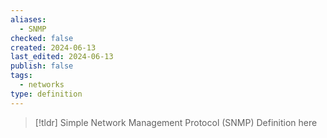 ```yaml
---
aliases:
  - SNMP
checked: false
created: 2024-06-13
last_edited: 2024-06-13
publish: false
tags:
  - networks
type: definition
---
```

>[!tldr] Simple Network Management Protocol (SNMP)
>Definition here

